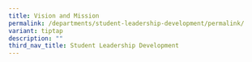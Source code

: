 ```yaml
---
title: Vision and Mission
permalink: /departments/student-leadership-development/permalink/
variant: tiptap
description: ""
third_nav_title: Student Leadership Development
---
```

